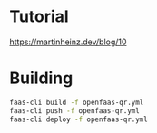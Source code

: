 # Tutorial

https://martinheinz.dev/blog/10

# Building

```bash
faas-cli build -f openfaas-qr.yml
faas-cli push -f openfaas-qr.yml
faas-cli deploy -f openfaas-qr.yml
```
